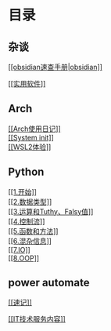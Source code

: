 # 目录

## 杂谈
<a href="./杂记/obsidian速查手册.html">[[obsidian速查手册|obsidian]]</a>

<a href="./杂记/实用软件.html">[[实用软件]]</a>
## Arch
<a href="./Arch/Arch使用日记.html">[[Arch使用日记]]</a><br>
<a href="./Arch/System init.html">[[System init]]</a><br>
<a href="./Arch/WSL2体验.html">[[WSL2体验]]</a><br>
## Python
<a href="./Python/1.开始.html">[[1.开始]]</a><br>
<a href="./Python/2.数据类型.html">[[2.数据类型]]</a><br>
<a href="./Python/3.运算和Tuthy、Falsy值.html">[[3.运算和Tuthy、Falsy值]]</a><br>
<a href="./Python/4.控制流.html">[[4.控制流]]</a><br>
<a href="./Python/5.函数和方法.html">[[5.函数和方法]]</a><br>
<a href="./Python/6.混杂信息.html">[[6.混杂信息]]</a><br>
<a href="./Python/7.IO.html">[[7.IO]]</a><br>
<a href="./Python/8.OOP.html">[[8.OOP]]</a><br>
## power automate
<a href="./Power Automate/速记.html">[[速记]]</a><br>

<a href="./IT技术服务内容.html">[[IT技术服务内容]]</a><br>